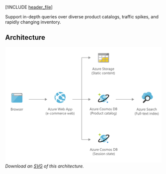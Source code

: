 


[!INCLUDE [header_file](../../../includes/sol-idea-header.yml)]

Support in-depth queries over diverse product catalogs, traffic spikes, and rapidly changing inventory.

## Architecture

![Architecture Diagram](../media/retail-and-e-commerce-using-cosmos-db.png)
*Download an [SVG](../media/retail-and-e-commerce-using-cosmos-db.svg) of this architecture.*
